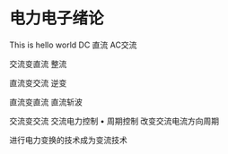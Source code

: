 # 电力电子绪论
This is hello world
DC 直流  AC交流

交流变直流
整流

直流变交流
逆变

直流变直流
直流斩波


交流变交流
交流电力控制
• 周期控制  改变交流电流方向周期

进行电力变换的技术成为变流技术

